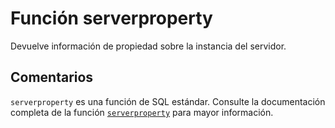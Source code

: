 ﻿---
SidebarGroup: "Funciones de sistema"
Autogenerated: true
---

# Función  serverproperty

Devuelve información de propiedad sobre la instancia del servidor.

## Comentarios 

`serverproperty` es una función de SQL estándar. Consulte la documentación completa de la función [`serverproperty`](https://learn.microsoft.com/es-es/sql/t-sql/functions/serverproperty-transact-sql) para mayor información.
